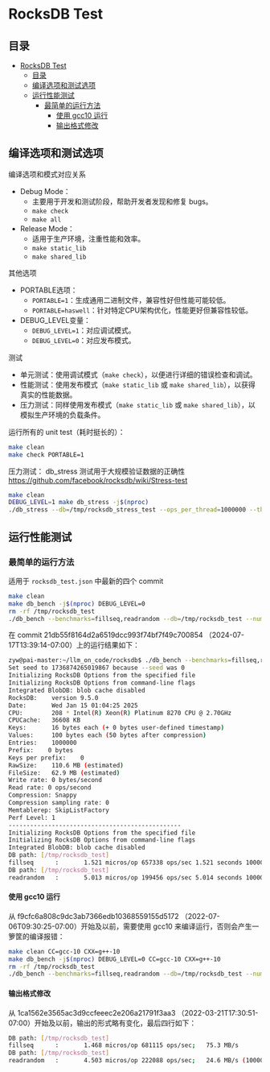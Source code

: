 # RocksDB Test

## 目录
- [RocksDB Test](#rocksdb-test)
  - [目录](#目录)
  - [编译选项和测试选项](#编译选项和测试选项)
  - [运行性能测试](#运行性能测试)
    - [最简单的运行方法](#最简单的运行方法)
      - [使用 gcc10 运行](#使用-gcc10-运行)
      - [输出格式修改](#输出格式修改)


## 编译选项和测试选项

编译选项和模式对应关系
- Debug Mode：
    - 主要用于开发和测试阶段，帮助开发者发现和修复 bugs。
    - `make check`
    - `make all`
- Release Mode：
    - 适用于生产环境，注重性能和效率。
    - `make static_lib`
    - `make shared_lib`

其他选项
- PORTABLE选项：
    - `PORTABLE=1`：生成通用二进制文件，兼容性好但性能可能较低。
    - `PORTABLE=haswell`：针对特定CPU架构优化，性能更好但兼容性较低。
- DEBUG_LEVEL变量：
    - `DEBUG_LEVEL=1`：对应调试模式。
    - `DEBUG_LEVEL=0`：对应发布模式。

测试
- 单元测试：使用调试模式（`make check`），以便进行详细的错误检查和调试。
- 性能测试：使用发布模式（`make static_lib` 或 `make shared_lib`），以获得真实的性能数据。
- 压力测试：同样使用发布模式（`make static_lib` 或 `make shared_lib`），以模拟生产环境的负载条件。


运行所有的 unit test（耗时挺长的）：
``` bash
make clean
make check PORTABLE=1
```

压力测试：
db_stress 测试用于大规模验证数据的正确性
https://github.com/facebook/rocksdb/wiki/Stress-test
``` bash
make clean
DEBUG_LEVEL=1 make db_stress -j$(nproc)
./db_stress --db=/tmp/rocksdb_stress_test --ops_per_thread=1000000 --threads=32 --read_fault_one_in=1000
```




## 运行性能测试

### 最简单的运行方法

适用于 `rocksdb_test.json` 中最新的四个 commit

``` bash
make clean
make db_bench -j$(nproc) DEBUG_LEVEL=0
rm -rf /tmp/rocksdb_test
./db_bench --benchmarks=fillseq,readrandom --db=/tmp/rocksdb_test --num=1000000
```


在 commit 21db55f8164d2a6519dcc993f74bf7f49c700854 （2024-07-17T13:39:14-07:00）上的运行结果如下：

``` bash
zyw@pai-master:~/llm_on_code/rocksdb$ ./db_bench --benchmarks=fillseq,readrandom --db=/tmp/rocksdb_test --num=1000000
Set seed to 1736874265019867 because --seed was 0
Initializing RocksDB Options from the specified file
Initializing RocksDB Options from command-line flags
Integrated BlobDB: blob cache disabled
RocksDB:    version 9.5.0
Date:       Wed Jan 15 01:04:25 2025
CPU:        208 * Intel(R) Xeon(R) Platinum 8270 CPU @ 2.70GHz
CPUCache:   36608 KB
Keys:       16 bytes each (+ 0 bytes user-defined timestamp)
Values:     100 bytes each (50 bytes after compression)
Entries:    1000000
Prefix:    0 bytes
Keys per prefix:    0
RawSize:    110.6 MB (estimated)
FileSize:   62.9 MB (estimated)
Write rate: 0 bytes/second
Read rate: 0 ops/second
Compression: Snappy
Compression sampling rate: 0
Memtablerep: SkipListFactory
Perf Level: 1
------------------------------------------------
Initializing RocksDB Options from the specified file
Initializing RocksDB Options from command-line flags
Integrated BlobDB: blob cache disabled
DB path: [/tmp/rocksdb_test]
fillseq      :       1.521 micros/op 657338 ops/sec 1.521 seconds 1000000 operations;   72.7 MB/s
DB path: [/tmp/rocksdb_test]
readrandom   :       5.013 micros/op 199456 ops/sec 5.014 seconds 1000000 operations;   22.1 MB/s (1000000 of 1000000 found)
```


#### 使用 gcc10 运行

从 f9cfc6a808c9dc3ab7366edb10368559155d5172 （2022-07-06T09:30:25-07:00）开始及以前，需要使用 gcc10 来编译运行，否则会产生一箩筐的编译报错：

``` bash
make clean CC=gcc-10 CXX=g++-10
make db_bench -j$(nproc) DEBUG_LEVEL=0 CC=gcc-10 CXX=g++-10
rm -rf /tmp/rocksdb_test
./db_bench --benchmarks=fillseq,readrandom --db=/tmp/rocksdb_test --num=1000000
```



#### 输出格式修改

从 1ca1562e3565ac3d9ccfeeec2e206a21791f3aa3 （2022-03-21T17:30:51-07:00）开始及以前，输出的形式略有变化，最后四行如下：

``` bash
DB path: [/tmp/rocksdb_test]
fillseq      :       1.468 micros/op 681115 ops/sec;   75.3 MB/s
DB path: [/tmp/rocksdb_test]
readrandom   :       4.503 micros/op 222088 ops/sec;   24.6 MB/s (1000000 of 1000000 found)
```

